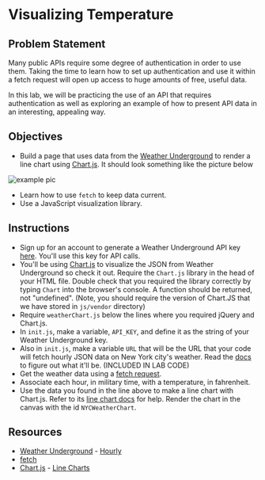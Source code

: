 # Visualizing Temperature

## Problem Statement

Many public APIs require some degree of authentication in order to use them.
Taking the time to learn how to set up authentication and use it within a fetch
request will open up access to huge amounts of free, useful data.

In this lab, we will be practicing the use of an API that requires
authentication as well as exploring an example of how to present API data in an
interesting, appealing way.

## Objectives

* Build a page that uses data from the [Weather
Underground](http://www.wunderground.com/weather/api/) to render a line chart
using [Chart.js](http://chartkick.com/). It should look something like the
picture below

![example pic](http://ironboard-curriculum-content.s3.amazonaws.com/web-development/js-weather-api-ajax/example.png "Pic of Example")

* Learn how to use `fetch` to keep data current.
* Use a JavaScript visualization library.

## Instructions

* Sign up for an account to generate a Weather Underground API key [here](http://www.wunderground.com/weather/api/d/login.html). You'll use this key for API calls.
* You'll be using [Chart.js](http://www.chartjs.org/) to visualize the JSON from Weather Underground so check it out. Require the `Chart.js` library in the head of your HTML file. Double check that you required the library correctly by typing `Chart` into the browser's console. A function should be returned, not "undefined". (Note, you should require the version of Chart.JS that we have stored in `js/vendor` directory)
* Require `weatherChart.js` below the lines where you required jQuery and Chart.js.
* In `init.js`, make a variable, `API_KEY`, and define it as the string of your Weather Underground key.
* Also in `init.js`, make a variable `URL` that will be the URL that your code will fetch hourly JSON data on New York city's weather. Read the [docs](http://www.wunderground.com/weather/api/d/docs?d=data/hourly) to figure out what it'll be. (INCLUDED IN LAB CODE)
* Get the weather data using a [fetch request](https://developer.mozilla.org/en-US/docs/Web/API/Fetch_API/Using_Fetch).
* Associate each hour, in military time, with a temperature, in fahrenheit.
* Use the data you found in the line above to make a line chart with Chart.js. Refer to its [line chart docs](http://www.chartjs.org/docs/#line-chart-example-usage) for help. Render the chart in the canvas with the id `NYCWeatherChart`.

## Resources
* [Weather Underground](http://www.wunderground.com) - [Hourly](http://www.wunderground.com/weather/api/d/docs?d=data/hourly)
* [fetch](https://developer.mozilla.org/en-US/docs/Web/API/Fetch_API/Using_Fetch)
* [Chart.js](http://www.chartjs.org/docs/#getting-started) - [Line Charts](http://www.chartjs.org/docs/#line-chart-example-usage)
